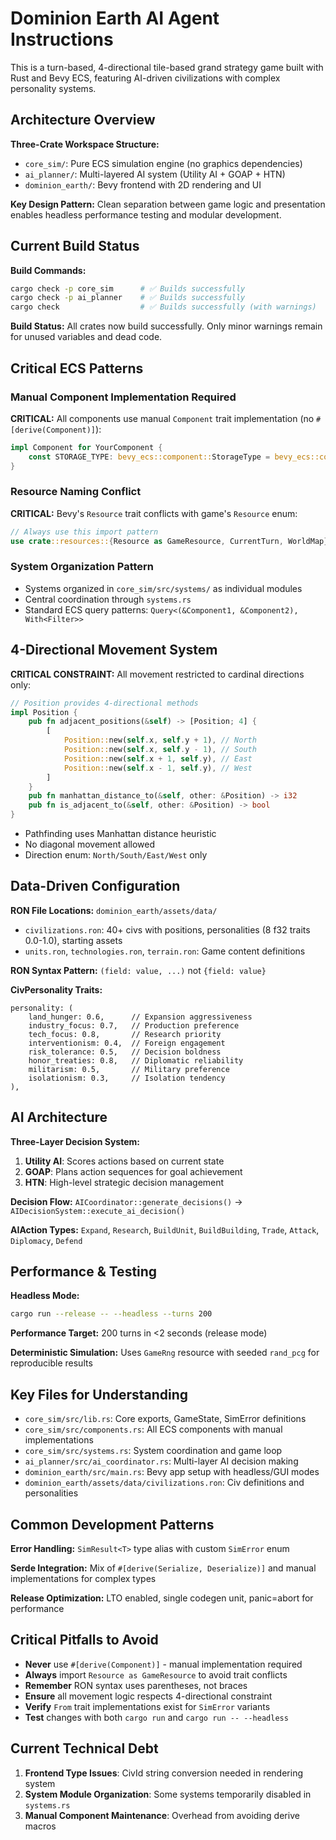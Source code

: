 # Dominion Earth AI Agent Instructions

This is a turn-based, 4-directional tile-based grand strategy game built with Rust and Bevy ECS, featuring AI-driven civilizations with complex personality systems.

## Architecture Overview

**Three-Crate Workspace Structure:**

- `core_sim/`: Pure ECS simulation engine (no graphics dependencies)
- `ai_planner/`: Multi-layered AI system (Utility AI + GOAP + HTN)
- `dominion_earth/`: Bevy frontend with 2D rendering and UI

**Key Design Pattern:** Clean separation between game logic and presentation enables headless performance testing and modular development.

## Current Build Status

**Build Commands:**

```bash
cargo check -p core_sim      # ✅ Builds successfully
cargo check -p ai_planner    # ✅ Builds successfully
cargo check                  # ✅ Builds successfully (with warnings)
```

**Build Status:** All crates now build successfully. Only minor warnings remain for unused variables and dead code.

## Critical ECS Patterns

### Manual Component Implementation Required

**CRITICAL:** All components use manual `Component` trait implementation (no `#[derive(Component)]`):

```rust
impl Component for YourComponent {
    const STORAGE_TYPE: bevy_ecs::component::StorageType = bevy_ecs::component::StorageType::Table;
}
```

### Resource Naming Conflict

**CRITICAL:** Bevy's `Resource` trait conflicts with game's `Resource` enum:

```rust
// Always use this import pattern
use crate::resources::{Resource as GameResource, CurrentTurn, WorldMap};
```

### System Organization Pattern

- Systems organized in `core_sim/src/systems/` as individual modules
- Central coordination through `systems.rs`
- Standard ECS query patterns: `Query<(&Component1, &Component2), With<Filter>>`

## 4-Directional Movement System

**CRITICAL CONSTRAINT:** All movement restricted to cardinal directions only:

```rust
// Position provides 4-directional methods
impl Position {
    pub fn adjacent_positions(&self) -> [Position; 4] {
        [
            Position::new(self.x, self.y + 1), // North
            Position::new(self.x, self.y - 1), // South
            Position::new(self.x + 1, self.y), // East
            Position::new(self.x - 1, self.y), // West
        ]
    }
    pub fn manhattan_distance_to(&self, other: &Position) -> i32
    pub fn is_adjacent_to(&self, other: &Position) -> bool
}
```

- Pathfinding uses Manhattan distance heuristic
- No diagonal movement allowed
- Direction enum: `North/South/East/West` only

## Data-Driven Configuration

**RON File Locations:** `dominion_earth/assets/data/`

- `civilizations.ron`: 40+ civs with positions, personalities (8 f32 traits 0.0-1.0), starting assets
- `units.ron`, `technologies.ron`, `terrain.ron`: Game content definitions

**RON Syntax Pattern:** `(field: value, ...)` not `{field: value}`

**CivPersonality Traits:**

```ron
personality: (
    land_hunger: 0.6,      // Expansion aggressiveness
    industry_focus: 0.7,   // Production preference
    tech_focus: 0.8,       // Research priority
    interventionism: 0.4,  // Foreign engagement
    risk_tolerance: 0.5,   // Decision boldness
    honor_treaties: 0.8,   // Diplomatic reliability
    militarism: 0.5,       // Military preference
    isolationism: 0.3,     // Isolation tendency
),
```

## AI Architecture

**Three-Layer Decision System:**

1. **Utility AI**: Scores actions based on current state
2. **GOAP**: Plans action sequences for goal achievement
3. **HTN**: High-level strategic decision management

**Decision Flow:** `AICoordinator::generate_decisions()` → `AIDecisionSystem::execute_ai_decision()`

**AIAction Types:** `Expand`, `Research`, `BuildUnit`, `BuildBuilding`, `Trade`, `Attack`, `Diplomacy`, `Defend`

## Performance & Testing

**Headless Mode:**

```bash
cargo run --release -- --headless --turns 200
```

**Performance Target:** 200 turns in <2 seconds (release mode)

**Deterministic Simulation:** Uses `GameRng` resource with seeded `rand_pcg` for reproducible results

## Key Files for Understanding

- `core_sim/src/lib.rs`: Core exports, GameState, SimError definitions
- `core_sim/src/components.rs`: All ECS components with manual implementations
- `core_sim/src/systems.rs`: System coordination and game loop
- `ai_planner/src/ai_coordinator.rs`: Multi-layer AI decision making
- `dominion_earth/src/main.rs`: Bevy app setup with headless/GUI modes
- `dominion_earth/assets/data/civilizations.ron`: Civ definitions and personalities

## Common Development Patterns

**Error Handling:** `SimResult<T>` type alias with custom `SimError` enum

**Serde Integration:** Mix of `#[derive(Serialize, Deserialize)]` and manual implementations for complex types

**Release Optimization:** LTO enabled, single codegen unit, panic=abort for performance

## Critical Pitfalls to Avoid

- **Never** use `#[derive(Component)]` - manual implementation required
- **Always** import `Resource as GameResource` to avoid trait conflicts
- **Remember** RON syntax uses parentheses, not braces
- **Ensure** all movement logic respects 4-directional constraint
- **Verify** `From` trait implementations exist for `SimError` variants
- **Test** changes with both `cargo run` and `cargo run -- --headless`

## Current Technical Debt

1. **Frontend Type Issues**: CivId string conversion needed in rendering system
2. **System Module Organization**: Some systems temporarily disabled in `systems.rs`
3. **Manual Component Maintenance**: Overhead from avoiding derive macros
